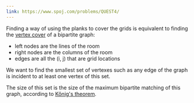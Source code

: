 ```yaml
---
link: https://www.spoj.com/problems/QUEST4/
---
```


Finding a way of using the planks to cover the grids is equivalent to finding the [vertex cover](https://en.wikipedia.org/wiki/Vertex_cover) of a bipartite graph:

- left nodes are the lines of the room
- right nodes are the columns of the room
- edges are all the (i, j) that are grid locations

We want to find the smallest set of vertexes such as any edge of the graph is incident to at least one vertex of this set.

The size of this set is the size of the maximum bipartite matching of this graph, according to [Kőnig's theorem](https://en.wikipedia.org/wiki/K%C5%91nig%27s_theorem_(graph_theory)).
